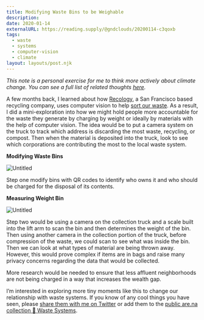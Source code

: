 ```yaml
---
title: Modifying Waste Bins to be Weighable
description:
date: 2020-01-14
externalURL: https://reading.supply/@gndclouds/20200114-c3qoxb
tags:
  - waste
  - systems
  - computer-vision
  - climate
layout: layouts/post.njk
---
```


_This note is a personal exercise for me to think more actively about climate change. You can see a full list of related thoughts _[_here_](http://gndclouds.cc)_._

A few months back, I learned about how [Recology](https://www.recology.com), a San Francisco based recycling company, uses computer vision to help [sort our waste](https://www.recyclingproductnews.com/article/32257/recology-adds-max-ai-robotic-sorting-technology-to-pier-96-recycling-center-in-san-francisco). As a result, I did a mini-exploration into how we might hold people more accountable for the waste they generate by charging by weight or ideally by materials with the help of computer vision. The idea would be to put a camera system on the truck to track which address is discarding the most waste, recycling, or compost. Then when the material is deposited into the truck, look to see which corporations are contributing the most to the local waste system.

**Modifying Waste Bins**

![Untitled](https://storage.googleapis.com/reading-supply-assets/reading.supply.37eff7aa-4736-4d5d-be24-af28747785c9.png)

Step one modify bins with QR codes to identify who owns it and who should be charged for the disposal of its contents.

**Measuring Weight Bin**

![Untitled](https://storage.googleapis.com/reading-supply-assets/reading.supply.d01efd05-082e-4b6f-b553-40b17ebcdfc2.png)

Step two would be using a camera on the collection truck and a scale built into the lift arm to scan the bin and then determines the weight of the bin. Then using another camera in the collection portion of the truck, before compression of the waste, we could scan to see what was inside the bin. Then we can look at what types of material are being thrown away. However, this would prove complex if items are in bags and raise many privacy concerns regarding the data that would be collected.

More research would be needed to ensure that less affluent neighborhoods are not being charged in a way that increases the wealth gap.

I’m interested in exploring more tiny moments like this to change our relationship with waste systems. If you know of any cool things you have seen, please [share them with me on Twitter](https://twitter.com/gndclouds) or add them to the [public are.na collection 🔬 Waste Systems](https://www.are.na/gndclouds/waste-systems).
